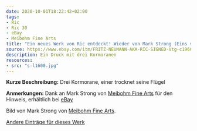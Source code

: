 ```yaml
---
date: 2020-10-01T18:22:42+02:00
tags:
- Ric
- Ric 30
- eBay
- Meibohm Fine Arts
title: "Ein neues Werk von Ric entdeckt! Wieder von Mark Strong (Eins von zwei)"
source: https://www.ebay.com/itm/FRITZ-NEUMANN-AKA-RIC-SIGNED-Vtg-c1960s-Etching-Water-Fowl-Birds-CORMORANTS-/143761721763?hash=item2178ddc9a3
description: Ein Druck mit drei Kormoranen
resources:
- src: "s-l1600.jpg"
---
```


**Kurze Beschreibung:** Drei Kormorane, einer trocknet seine Flügel

**Anmerkungen:** Dank an Mark Strong von [Meibohm Fine Arts](http://meibohmfinearts.com/) für den Hinweis, erhältlich bei [eBay](https://www.ebay.com/itm/FRITZ-NEUMANN-AKA-RIC-SIGNED-Vtg-c1960s-Etching-Water-Fowl-Birds-CORMORANTS-/143761721763?hash=item2178ddc9a3)

Bild von Mark Strong von [Meibohm Fine Arts](http://meibohmfinearts.com/).

[Andere Einträge für dieses Werk](/tags/ric-30)
